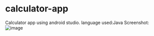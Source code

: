 # calculator-app
Calculator app using android studio.
language used:Java
Screenshot:
![image](https://user-images.githubusercontent.com/62065133/179800606-1cd3ff84-e52a-4b89-8bf6-a5a3969f063d.png)
